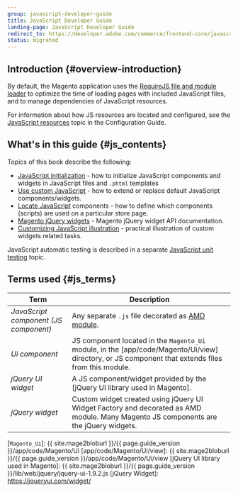 ```yaml
---
group: javascript-developer-guide
title: JavaScript Developer Guide
landing-page: JavaScript Developer Guide
redirect_to: https://developer.adobe.com/commerce/frontend-core/javascript/
status: migrated
---
```


## Introduction {#overview-introduction}

By default, the Magento application uses the [RequireJS file and module loader] to optimize the time of loading pages with included JavaScript files, and to manage dependencies of JavaScript resources.

For information about how JS resources are located and configured, see the [JavaScript resources] topic in the Configuration Guide.

## What's in this guide {#js_contents}

Topics of this book describe the following:

-  [JavaScript initialization] - how to initialize JavaScript components and widgets in JavaScript files and `.phtml` templates
-  [Use custom JavaScript] - how to extend or replace default JavaScript components/widgets.
-  [Locate JavaScript] components - how to define which components (scripts) are used on a particular store page.
-  [Magento jQuery widgets] - Magento jQuery widget API documentation.
-  [Customizing JavaScript illustration] - practical illustration of custom widgets related tasks.

JavaScript automatic testing is described in a separate [JavaScript unit testing] topic.

## Terms used {#js_terms}

| Term                                  | Description                                        |
| ------------------------------------- |--------------------------------------------------- |
| *JavaScript component (JS component)* | Any separate `.js` file decorated as [AMD module]. |
| *Ui component*                        | JS component located in the `Magento_Ui` module, in the [app/code/Magento/Ui/view] directory, or JS component that extends files from this module. |
| *jQuery UI widget*                    | A JS component/widget provided by the [jQuery UI library used in Magento]. |
| *jQuery widget*                       | Custom widget created using jQuery UI Widget Factory and decorated as AMD module. Many Magento JS components are the jQuery widgets. |

[AMD module]: https://requirejs.org/docs/whyamd.html#amd
[`Magento_Ui`]: {{ site.mage2bloburl }}/{{ page.guide_version }}/app/code/Magento/Ui
[app/code/Magento/Ui/view]: {{ site.mage2bloburl }}/{{ page.guide_version }}/app/code/Magento/Ui/view
[jQuery UI library used in Magento]: {{ site.mage2bloburl }}/{{ page.guide_version }}/lib/web/jquery/jquery-ui-1.9.2.js
[jQuery Widget]: https://jqueryui.com/widget/

[RequireJS file and module loader]: https://requirejs.org/
[JavaScript resources]: {{page.baseurl}}/javascript-dev-guide/javascript/js-resources.html

[JavaScript initialization]: {{page.baseurl}}/javascript-dev-guide/javascript/js_init.html
[Use custom JavaScript]: {{page.baseurl}}/javascript-dev-guide/javascript/custom_js.html
[Locate JavaScript]: {{page.baseurl}}/javascript-dev-guide/javascript/js_debug.html
[Magento jQuery widgets]: {{page.baseurl}}/javascript-dev-guide/widgets/jquery-widgets-about.html
[Customizing JavaScript illustration]: {{page.baseurl}}/javascript-dev-guide/javascript/js_practice.html
[JavaScript unit testing]: {{page.baseurl}}/test/js/jasmine.html
